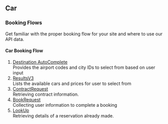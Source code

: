 ## Car

### Booking Flows

Get familiar with the proper booking flow for your site and where to use our API data.

#### Car Booking Flow

1. [Destination AutoComplete](https://admin-qaa.rezserver.com/developer/documentation/car#/paths/~1getAutoComplete/get)  
Provides the airport codes and city IDs to select from based on user input
2. [ResultsV3](https://admin-qaa.rezserver.com/developer/documentation/car#tag/Car/paths/~1getResultsV3/get)  
Lists the available cars and prices for user to select from
3. [ContractRequest](https://admin-qaa.rezserver.com/developer/documentation/car#/paths/~1getAutoComplete/get)  
Retrieving contract information.
4. [BookRequest](https://admin-qaa.rezserver.com/developer/documentation/car#/paths/~1getAutoComplete/get)  
Collecting user information to complete a booking
5. [LookUp](https://admin-qaa.rezserver.com/developer/documentation/car#/paths/~1getAutoComplete/get)  
Retrieving details of a reservation already made.



